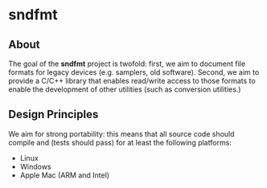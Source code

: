 # sndfmt

## About

The goal of the **sndfmt** project is twofold: first, we aim to document file
formats for legacy devices (e.g. samplers, old software). Second, we aim to
provide a C/C++ library that enables read/write access to those formats to
enable the development of other utilities (such as conversion utilities.)

## Design Principles

We aim for strong portability: this means that all source code should compile
and (tests should pass) for at least the following platforms:
  * Linux
  * Windows
  * Apple Mac (ARM and Intel)

